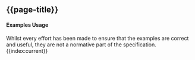 ## {{page-title}}
<div markdown="span" class="alert alert-warning" role="alert"><h4><i class="fas fa-info-circle"></i> Examples Usage</h4>
Whilst every effort has been made to ensure that the examples are correct and useful, they are not a normative part of the specification.
</div>
{{index:current}}